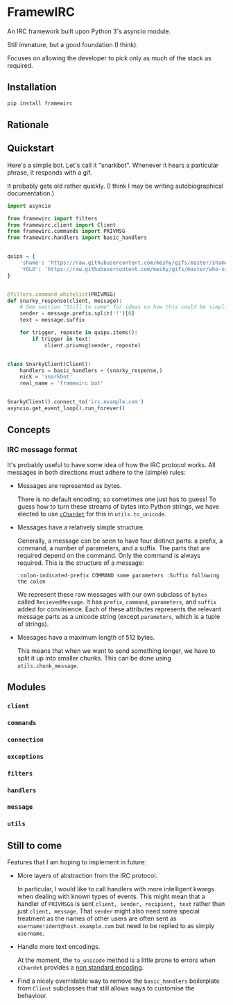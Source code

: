 # FramewIRC

An IRC framework built upon Python 3's asyncio module.

Still immature, but a good foundation (I think).

Focuses on allowing the developer to pick only as much of the stack as required.


## Installation

```bash
pip install framewirc
```

## Rationale




## Quickstart

Here's a simple bot. Let's call it "snarkbot". Whenever it hears a particular
phrase, it responds with a gif.

It probably gets old rather quickly. (I think I may be writing autobiographical
documentation.)

```python
import asyncio

from framewirc import filters
from framewirc.client import Client
from framewirc.commands import PRIVMSG
from framewirc.handlers import basic_handlers


quips = {
    'shame': 'https://raw.githubusercontent.com/meshy/gifs/master/shame-bell.gif',
    'YOLO': 'https://raw.githubusercontent.com/meshy/gifs/master/who-said-yolo.gif',
}


@filters.command_whitelist(PRIVMSG)
def snarky_response(client, message):
    # See section "Still to come" for ideas on how this could be simplified.
    sender = message.prefix.split('!')[0]
    text = message.suffix

    for trigger, reposte in quips.items():
        if trigger in text:
            client.privmsg(sender, reposte)


class SnarkyClient(Client):
    handlers = basic_handlers + (snarky_response,)
    nick = 'snarkbot'
    real_name = 'framewirc bot'


SnarkyClient().connect_to('irc.example.com')
asyncio.get_event_loop().run_forever()
```


## Concepts

### IRC message format

It's probably useful to have some idea of how the IRC protocol works. All
messages in both directions must adhere to the (simple) rules:

- Messages are represented as bytes.

  There is no default encoding, so sometimes one just has to guess! To guess
  how to turn these streams of bytes into Python strings, we have elected to
  use [`cChardet`][cchardet-home] for this in `utils.to_unicode`.

- Messages have a relatively simple structure.

  Generally, a message can be seen to have four distinct parts: a prefix, a
  command, a number of parameters, and a suffix. The parts that are required
  depend on the command. Only the command is always required. This is the
  structure of a message:

  ```
  :colon-indicated-prefix COMMAND some parameters :Suffix following the colon
  ```

  We represent these raw messages with our own subclass of `bytes` called
  `RecievedMessage`. It has `prefix`, `command`, `parameters`, and `suffix`
  added for convinience. Each of these attributes represents the relevant
  message parts as a unicode string (except `parameters`, which is a tuple of
  strings).

- Messages have a maximum length of 512 bytes.

  This means that when we want to send something longer, we have to split it up
  into smaller chunks. This can be done using `utils.chunk_message`.

## Modules

### `client`

### `commands`

### `connection`

### `exceptions`

### `filters`

### `handlers`

### `message`

### `utils`


## Still to come

Features that I am hoping to implement in future:

- More layers of abstraction from the IRC protocol.

  In particular, I would like to call handlers with more intelligent kwargs
  when dealing with known types of events. This might mean that a handler of
  `PRIVMSG`s is sent `client, sender, recipient, text` rather than just
  `client, message`. That `sender` might also need some special treatment as
  the names of other users are often sent as `username!ident@host.example.com`
  but need to be replied to as simply `username`.

- Handle more text encodings.

  At the moment, the `to_unicode` method is a little prone to errors when
  `cChardet` provides a [non standard encoding][cchardet-issue-13].

- Find a nicely overridable way to remove the `basic_handlers` boilerplate from
  `Client` subclasses that still allows ways to customise the behaviour.


[cchardet-home]: https://github.com/PyYoshi/cChardet/
[cchardet-issue-13]: https://github.com/PyYoshi/cChardet/issues/13
